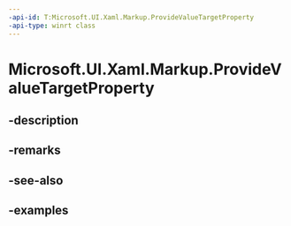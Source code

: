 ```yaml
---
-api-id: T:Microsoft.UI.Xaml.Markup.ProvideValueTargetProperty
-api-type: winrt class
---
```


# Microsoft.UI.Xaml.Markup.ProvideValueTargetProperty

<!--
public sealed class ProvideValueTargetProperty
-->


## -description

## -remarks

## -see-also

## -examples


